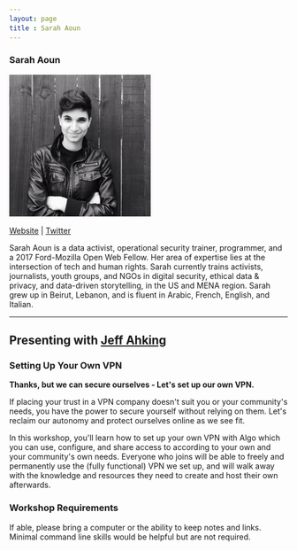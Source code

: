 ```yaml
---
layout: page
title : Sarah Aoun
---
```

<h3>Sarah Aoun</h3>
<img src="sarah-aoun.jpg" width="256" />
<p><a href="http://www.sarahaoun.com" target="_blank">Website</a> | <a href="https://twitter.com/sa0un" target="_blank">Twitter</a></p>
<p>Sarah Aoun is a data activist, operational security trainer, programmer, and a 2017 Ford-Mozilla Open Web Fellow. Her area of expertise lies at the intersection of tech and human rights. Sarah currently trains activists, journalists, youth groups, and NGOs in digital security, ethical data &amp; privacy, and data-driven storytelling, in the US and MENA region. Sarah grew up in Beirut, Lebanon, and is fluent in Arabic, French, English, and Italian.</p>

<hr />
<h2>Presenting with <a href="jeff-ahking">Jeff Ahking</a></h2>
<h3>Setting Up Your Own VPN</h3>
<p><strong>Thanks, but we can secure ourselves - Let's set up our own VPN.</strong></p>

<p>If placing your trust in a VPN company doesn't suit you or your community's needs, you have the power to secure yourself without relying on them. Let's reclaim our autonomy and protect ourselves online as we see fit.</p>

<p>In this workshop, you'll learn how to set up your own VPN with Algo which you can use, configure, and share access to according to your own and your community's own needs. Everyone who joins will be able to freely and permanently use the (fully functional) VPN we set up, and will walk away with the knowledge and resources they need to create and host their own afterwards.</p>

<h3>Workshop Requirements</h3>
<p>If able, please bring a computer or the ability to keep notes and links.<br/>
Minimal command line skills would be helpful but are not required.</p>